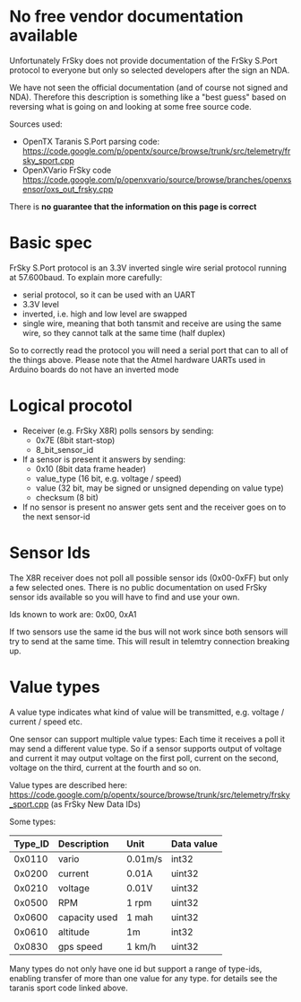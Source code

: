 # No free vendor documentation available #

Unfortunately FrSky does not provide documentation of the FrSky S.Port protocol to everyone but only so selected developers after the sign an NDA.

We have not seen the official documentation (and of course not signed and NDA). Therefore this description is something like a "best guess" based on reversing what is going on and looking at some free source code.

Sources used:
  * OpenTX Taranis S.Port parsing code: https://code.google.com/p/opentx/source/browse/trunk/src/telemetry/frsky_sport.cpp
  * OpenXVario FrSky code https://code.google.com/p/openxvario/source/browse/branches/openxsensor/oxs_out_frsky.cpp

There is **no guarantee that the information on this page is correct**

# Basic spec #

FrSky S.Port protocol is an 3.3V inverted single wire serial protocol running at 57.600baud. To explain more carefully:

  * serial protocol, so it can be used with an UART
  * 3.3V level
  * inverted, i.e. high and low level are swapped
  * single wire, meaning that both tansmit and receive are using the same wire, so they cannot talk at the same time (half duplex)

So to correctly read the protocol you will need a serial port that can to all of the things above. Please note that the Atmel hardware UARTs used in Arduino boards do not have an inverted mode

# Logical procotol #

  * Receiver (e.g. FrSky X8R) polls sensors by sending:
    * 0x7E (8bit start-stop)
    * 8\_bit\_sensor\_id
  * If a sensor is present it answers by sending:
    * 0x10 (8bit data frame header)
    * value\_type (16 bit, e.g. voltage / speed)
    * value (32 bit, may be signed or unsigned depending on value type)
    * checksum (8 bit)
  * If no sensor is present no answer gets sent and the receiver goes on to the next sensor-id


# Sensor Ids #

The X8R receiver does not poll all possible sensor ids (0x00-0xFF) but only a few selected ones. There is no public documentation on used FrSky sensor ids available so you will have to find and use your own.

Ids known to work are: 0x00, 0xA1

If two sensors use the same id the bus will not work since both sensors will try to send at the same time. This will result in telemtry connection breaking up.


# Value types #

A value type indicates what kind of value will be transmitted, e.g. voltage / current / speed etc.

One sensor can support multiple value types: Each time it receives a poll it may send a different value type. So if a sensor supports output of voltage and current it may output voltage on the first poll, current on the second, voltage on the third, current at the fourth and so on.

Value types are described here: https://code.google.com/p/opentx/source/browse/trunk/src/telemetry/frsky_sport.cpp  (as FrSky New Data IDs)


Some types:

| **Type\_ID** | **Description** | **Unit** | **Data value** |
|:-------------|:----------------|:---------|:---------------|
| 0x0110       | vario           | 0.01m/s  | int32          |
| 0x0200       | current         | 0.01A    | uint32         |
| 0x0210       | voltage         | 0.01V    | uint32         |
| 0x0500       | RPM             | 1 rpm    | uint32         |
| 0x0600       | capacity used   | 1 mah    | uint32         |
| 0x0610       | altitude        | 1m       | int32          |
| 0x0830       | gps speed       | 1 km/h   | uint32         |

Many types do not only have one id but support a range of type-ids, enabling transfer of more than one value for any type. for details see the taranis sport code linked above.